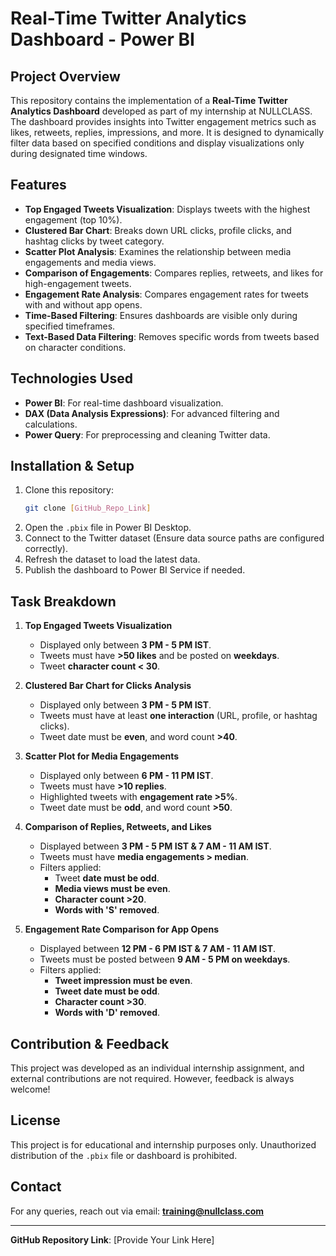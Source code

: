 # **Real-Time Twitter Analytics Dashboard - Power BI**

## **Project Overview**
This repository contains the implementation of a **Real-Time Twitter Analytics Dashboard** developed as part of my internship at NULLCLASS. The dashboard provides insights into Twitter engagement metrics such as likes, retweets, replies, impressions, and more. It is designed to dynamically filter data based on specified conditions and display visualizations only during designated time windows.

## **Features**
- **Top Engaged Tweets Visualization**: Displays tweets with the highest engagement (top 10%).
- **Clustered Bar Chart**: Breaks down URL clicks, profile clicks, and hashtag clicks by tweet category.
- **Scatter Plot Analysis**: Examines the relationship between media engagements and media views.
- **Comparison of Engagements**: Compares replies, retweets, and likes for high-engagement tweets.
- **Engagement Rate Analysis**: Compares engagement rates for tweets with and without app opens.
- **Time-Based Filtering**: Ensures dashboards are visible only during specified timeframes.
- **Text-Based Data Filtering**: Removes specific words from tweets based on character conditions.

## **Technologies Used**
- **Power BI**: For real-time dashboard visualization.
- **DAX (Data Analysis Expressions)**: For advanced filtering and calculations.
- **Power Query**: For preprocessing and cleaning Twitter data.

## **Installation & Setup**
1. Clone this repository:
   ```bash
   git clone [GitHub_Repo_Link]
   ```
2. Open the `.pbix` file in Power BI Desktop.
3. Connect to the Twitter dataset (Ensure data source paths are configured correctly).
4. Refresh the dataset to load the latest data.
5. Publish the dashboard to Power BI Service if needed.

## **Task Breakdown**
1. **Top Engaged Tweets Visualization**
   - Displayed only between **3 PM - 5 PM IST**.
   - Tweets must have **>50 likes** and be posted on **weekdays**.
   - Tweet **character count < 30**.
   
2. **Clustered Bar Chart for Clicks Analysis**
   - Displayed only between **3 PM - 5 PM IST**.
   - Tweets must have at least **one interaction** (URL, profile, or hashtag clicks).
   - Tweet date must be **even**, and word count **>40**.

3. **Scatter Plot for Media Engagements**
   - Displayed only between **6 PM - 11 PM IST**.
   - Tweets must have **>10 replies**.
   - Highlighted tweets with **engagement rate >5%**.
   - Tweet date must be **odd**, and word count **>50**.

4. **Comparison of Replies, Retweets, and Likes**
   - Displayed between **3 PM - 5 PM IST & 7 AM - 11 AM IST**.
   - Tweets must have **media engagements > median**.
   - Filters applied:
     - Tweet **date must be odd**.
     - **Media views must be even**.
     - **Character count >20**.
     - **Words with 'S' removed**.

5. **Engagement Rate Comparison for App Opens**
   - Displayed between **12 PM - 6 PM IST & 7 AM - 11 AM IST**.
   - Tweets must be posted between **9 AM - 5 PM on weekdays**.
   - Filters applied:
     - **Tweet impression must be even**.
     - **Tweet date must be odd**.
     - **Character count >30**.
     - **Words with 'D' removed**.

## **Contribution & Feedback**
This project was developed as an individual internship assignment, and external contributions are not required. However, feedback is always welcome!

## **License**
This project is for educational and internship purposes only. Unauthorized distribution of the `.pbix` file or dashboard is prohibited.

## **Contact**
For any queries, reach out via email: **training@nullclass.com**

---
**GitHub Repository Link**: [Provide Your Link Here]
